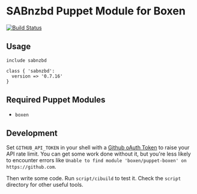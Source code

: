 # SABnzbd Puppet Module for Boxen

[![Build Status](https://travis-ci.org/dieterdemeyer/puppet-sabnzbd.png?branch=master)](https://travis-ci.org/dieterdemeyer/puppet-sabnzbd)

## Usage

```puppet
include sabnzbd

class { 'sabnzbd':
  version => '0.7.16'
}
```

## Required Puppet Modules

* `boxen`

## Development

Set `GITHUB_API_TOKEN` in your shell with a [Github oAuth Token](https://help.github.com/articles/creating-an-oauth-token-for-command-line-use) to raise your API rate limit. You can get some work done without it, but you're less likely to encounter errors like `Unable to find module 'boxen/puppet-boxen' on https://github.com`.

Then write some code. Run `script/cibuild` to test it. Check the `script`
directory for other useful tools.
